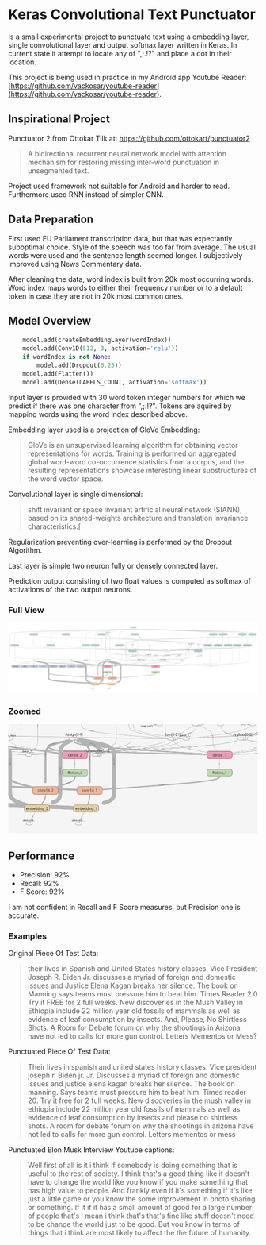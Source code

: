 # Keras Convolutional Text Punctuator

Is a small experimental project to punctuate text using a embedding layer, single convolutional layer and output softmax layer written in Keras. In current state it attempt to locate any of ",;.!?" and place a dot in their location.

This project is being used in practice in my Android app Youtube Reader: [https://github.com/vackosar/youtube-reader](https://github.com/vackosar/youtube-reader).

## Inspirational Project

Punctuator 2 from Ottokar Tilk at: https://github.com/ottokart/punctuator2

> A bidirectional recurrent neural network model with attention mechanism for restoring missing inter-word punctuation in unsegmented text.
  
Project used framework not suitable for Android and harder to read. Furthermore used RNN instead of simpler CNN. 

## Data Preparation

First used EU Parliament transcription data, but that was expectantly suboptimal choice. Style of the speech was too far from average. The usual words were used and the sentence length seemed longer. I subjectively improved using News Commentary data.

After cleaning the data, word index is built from 20k most occurring words. Word index maps words to either their frequency number or to a default token in case they are not in 20k most common ones.


## Model Overview

```python
    model.add(createEmbeddingLayer(wordIndex))
    model.add(Conv1D(512, 3, activation='relu'))
    if wordIndex is not None:
        model.add(Dropout(0.25))
    model.add(Flatten())
    model.add(Dense(LABELS_COUNT, activation='softmax'))
```

Input layer is provided with 30 word token integer numbers for which we predict if there was one character from ",;.!?". Tokens are aquired by mapping words using the word index described above. 

Embedding layer used is a projection of GloVe Embedding:
> GloVe is an unsupervised learning algorithm for obtaining vector representations for words. Training is performed on aggregated global word-word co-occurrence statistics from a corpus, and the resulting representations showcase interesting linear substructures of the word vector space. 

Convolutional layer is single dimensional:
> shift invariant or space invariant artificial neural network (SIANN), based on its shared-weights architecture and translation invariance characteristics.[

Regularization preventing over-learning is performed by the Dropout Algorithm.

Last layer is simple two neuron fully or densely connected layer.
   
Prediction output consisting of two float values is computed as softmax of activations of the two output neurons.


### Full View
<img src="full-graph.png" width="800">

### Zoomed
<img src="partial-graph.png" width="800">

## Performance

- Precision: 92%
- Recall: 92%
- F Score: 92%

I am  not confident in Recall and F Score measures, but Precision one is accurate.

### Examples

Original Piece Of Test Data:
> their lives in Spanish and United States history classes. Vice President Joseph R. Biden Jr. discusses a myriad of foreign and domestic issues and Justice Elena Kagan breaks her silence. The book on Manning says teams must pressure him to beat him. Times Reader 2.0 Try it FREE for 2 full weeks. New discoveries in the Mush Valley in Ethiopia include 22 million year old fossils of mammals as well as evidence of leaf consumption by insects. And, Please, No Shirtless Shots. A Room for Debate forum on why the shootings in Arizona have not led to calls for more gun control. Letters Mementos or Mess?

Punctuated Piece Of Test Data:
> Their lives in spanish and united states history classes. Vice president joseph r. Biden jr. Jr. Discusses a myriad of foreign and domestic issues and justice elena kagan breaks her silence. The book on manning. Says teams must pressure him to beat him. Times reader 20. Try it free for 2 full weeks. New discoveries in the mush valley in ethiopia include 22 million year old fossils of mammals as well as evidence of leaf consumption by insects and please no shirtless shots. A room for debate forum on why the shootings in arizona have not led to calls for more gun control. Letters mementos or mess 

Punctuated Elon Musk Interview Youtube captions:
> Well first of all is it i think if somebody is doing something that is useful to the rest of society. I think that's a good thing like it doesn't have to change the world like you know if you make something that has high value to people. And frankly even if it's something if it's like just a little game or you know the some improvement in photo sharing or something. If it if it has a small amount of good for a large number of people that's i mean i think that's that's fine like stuff doesn't need to be change the world just to be good. But you know in terms of things that i think are most likely to affect the the future of humanity.